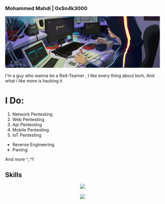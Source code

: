 ### Mohammed Mahdi | 0xSn4k3000
![](https://raw.githubusercontent.com/0xSn4k3000/0xSn4k3000/main/banner.jpeg)

I'm a guy who wanna be a Red-Teamer , I like every thing about tech, And what i like more is hacking it 

# I Do:
1. Network Pentesting
2. Web Pentesting
3. Api Pentesting
4. Mobile Pentesting
5. IoT Pentesting
 - Reverse Engineering
 - Pwning

And more ^_^!!



## Skills
<p align="center">
  <a href="https://skillicons.dev">
    <img src="https://skillicons.dev/icons?i=bash,c,py,js,java" />
  </a>
</p>
<p align="center">
  <a href="https://skillicons.dev">
    <img src="https://skillicons.dev/icons?i=linux,postman,vim" />
  </a>
</p>
